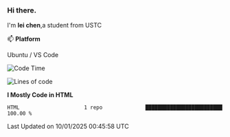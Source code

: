 ### Hi there.
I'm **lei chen**,a student from USTC

📫 **Platform**

Ubuntu / VS Code

<!--START_SECTION:waka-->
![Code Time](http://img.shields.io/badge/Code%20Time-189%20hrs%2049%20mins-blue)

![Lines of code](https://img.shields.io/badge/From%20Hello%20World%20I%27ve%20Written-12.0%20thousand%20lines%20of%20code-blue)

**I Mostly Code in HTML** 

```text
HTML                     1 repo              █████████████████████████   100.00 % 
```




 Last Updated on 10/01/2025 00:45:58 UTC
<!--END_SECTION:waka-->
